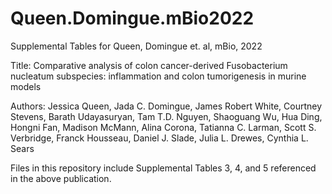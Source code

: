 # Queen.Domingue.mBio2022
Supplemental Tables for Queen, Domingue et. al, mBio, 2022

Title: Comparative analysis of colon cancer-derived Fusobacterium nucleatum subspecies: inflammation and colon tumorigenesis in murine models


Authors: Jessica Queen, Jada C. Domingue, James Robert White, Courtney Stevens, Barath Udayasuryan, Tam T.D. Nguyen, Shaoguang Wu, Hua Ding, Hongni Fan, Madison McMann, Alina Corona, Tatianna C. Larman, Scott S. Verbridge, Franck Housseau, Daniel J. Slade, Julia L. Drewes, Cynthia L. Sears


Files in this repository include Supplemental Tables 3, 4, and 5 referenced in the above publication.
